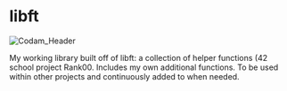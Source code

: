 # libft

![Codam_Header](https://user-images.githubusercontent.com/115113929/229160466-ed0125ab-73c4-4789-a31e-36d835bc6489.jpg)



My working library built off of libft: a collection of helper functions (42 school project Rank00. Includes my own additional functions. To be used within other projects and continuously added to when needed.
